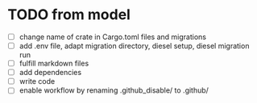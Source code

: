 # TODO from model

- [ ] change name of crate in Cargo.toml files and migrations
- [ ] add .env file, adapt migration directory, diesel setup, diesel migration run
- [ ] fulfill markdown files
- [ ] add dependencies
- [ ] write code
- [ ] enable workflow by renaming .github_disable/ to .github/ 
